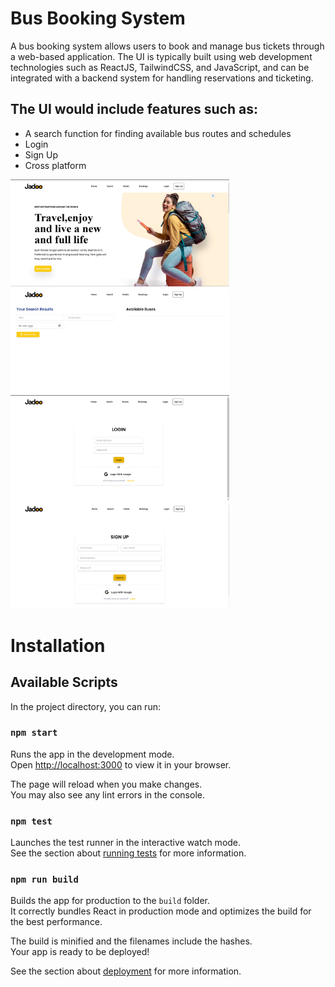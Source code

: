 
# Bus Booking System

A bus booking system allows users to book and manage bus tickets through a web-based application. The UI is typically built using web development technologies such as ReactJS, TailwindCSS, and JavaScript, and can be integrated with a backend system for handling reservations and ticketing.


## The UI would include features such as:

- A search function for finding available bus routes and schedules
- Login
- Sign Up
- Cross platform

<p align="left">
   <img src="https://github.com/Nirajmuttur/Bus-Booking-Frontend/blob/master/screenshots/1.png" width="350" title="Landing Page">
  <img src="https://github.com/Nirajmuttur/Bus-Booking-Frontend/blob/master/screenshots/2.png" width="350" title="Search page">
   <img src="https://github.com/Nirajmuttur/Bus-Booking-Frontend/blob/master/screenshots/3.png" width="350" title="Login Page">
   <img src="https://github.com/Nirajmuttur/Bus-Booking-Frontend/blob/master/screenshots/4.png"  width="350" title="SignUp Page">
</p>

# Installation

## Available Scripts

In the project directory, you can run:

### `npm start`

Runs the app in the development mode.\
Open [http://localhost:3000](http://localhost:3000) to view it in your browser.

The page will reload when you make changes.\
You may also see any lint errors in the console.

### `npm test`

Launches the test runner in the interactive watch mode.\
See the section about [running tests](https://facebook.github.io/create-react-app/docs/running-tests) for more information.

### `npm run build`

Builds the app for production to the `build` folder.\
It correctly bundles React in production mode and optimizes the build for the best performance.

The build is minified and the filenames include the hashes.\
Your app is ready to be deployed!

See the section about [deployment](https://facebook.github.io/create-react-app/docs/deployment) for more information.
